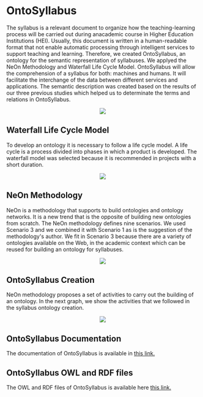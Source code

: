 # OntoSyllabus

The syllabus is a relevant document to organize how the teaching-learning process will be carried out during anacademic course in Higher Education Institutions (HEI). Usually, this document is written in a human-readable format  that  not  enable  automatic  processing  through  intelligent  services  to  support  teaching  and  learning. Therefore, we created OntoSyllabus, an ontology for the semantic representation of syllabuses. We applyed the NeOn Methodology and Waterfall Life Cycle Model. OntoSyllabus will allow the comprehension of a syllabus for both: machines and humans. It will facilitate the interchange of the data between different services and applications. The semantic description was created based on the results of our three previous studies which helped us to determinate the terms and relations in OntoSyllabus.

<p align="center">
  <img src="https://user-images.githubusercontent.com/43136359/56052216-b25a6900-5d05-11e9-8fbe-60f99f25c257.PNG">
</p>

## Waterfall Life Cycle Model
To develop an ontology it is necessary to follow a life cycle model. A life cycle is a process divided into phases in which a product is developed. The waterfall model was selected because it is recommended in projects with a short duration. 

<p align="center">
  <img src="https://user-images.githubusercontent.com/43136359/56053398-d5d2e300-5d08-11e9-9a4a-8297048ca761.PNG">
</p>

## NeOn Methodology
NeOn is a methodology that supports to build ontologies and ontology networks. It is a new trend that is the opposite of building new ontologies from scratch. The NeOn methodology defines nine scenarios. We used Scenario 3 and we combined it with Scenario 1 as is the suggestion of the methodology's author. We fit in Scenario 3 because there are a variety of ontologies available on the Web, in the academic context which can be reused for building an ontology for syllabuses.

<p align="center">
  <img src="https://user-images.githubusercontent.com/43136359/56053061-e171da00-5d07-11e9-9cf3-04d33bc2e5ec.PNG">
</p>

## OntoSyllabus Creation
NeOn methodology proposes a set of activities to carry out the building of an ontology. In the next graph, we show the activities that we followed in the syllabus ontology creation.

<p align="center">
  <img src="https://user-images.githubusercontent.com/43136359/56059536-25b9a600-5d19-11e9-9f3b-375242b3f5f2.PNG">
</p>

## OntoSyllabus Documentation
The documentation of OntoSyllabus is available in [this link.](https://jachicaiza.github.io/ontologyDoc/)

## OntoSyllabus OWL and RDF files
The OWL and RDF files of OntoSyllabus is available here [this link.](https://github.com/mayetapia/ontosyllabus/tree/master/Ontology)








